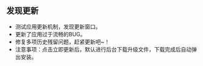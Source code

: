 ## 发现更新
* 测试应用更新机制，发现更新窗口。
* 更新了应用过于流畅的BUG。
* 修复多项历史残留问题，赶紧更新吧~！
* 注意事项：点击立即更新后，默认进行后台下载升级文件，下载完成后自动弹出安装。
